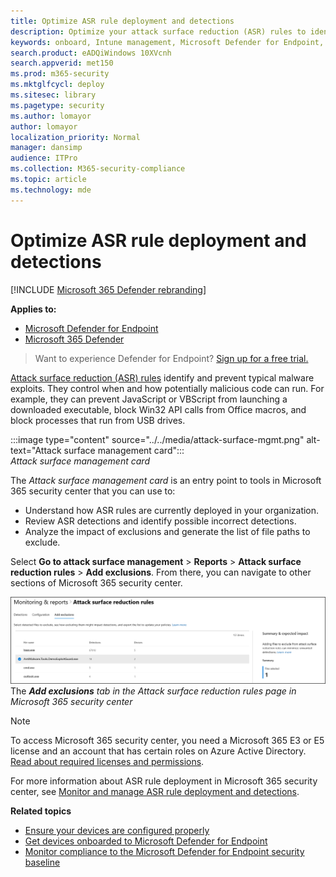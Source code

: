 ```yaml
---
title: Optimize ASR rule deployment and detections
description: Optimize your attack surface reduction (ASR) rules to identify and prevent typical malware exploits.
keywords: onboard, Intune management, Microsoft Defender for Endpoint, Microsoft Defender, Windows Defender, attack surface reduction, ASR, security baseline
search.product: eADQiWindows 10XVcnh
search.appverid: met150
ms.prod: m365-security
ms.mktglfcycl: deploy
ms.sitesec: library
ms.pagetype: security
ms.author: lomayor
author: lomayor
localization_priority: Normal
manager: dansimp
audience: ITPro
ms.collection: M365-security-compliance
ms.topic: article
ms.technology: mde
---
```


# Optimize ASR rule deployment and detections

[!INCLUDE [Microsoft 365 Defender rebranding](../../includes/microsoft-defender.md)]

**Applies to:**
- [Microsoft Defender for Endpoint](https://go.microsoft.com/fwlink/p/?linkid=2154037)
- [Microsoft 365 Defender](https://go.microsoft.com/fwlink/?linkid=2118804)

> Want to experience Defender for Endpoint? [Sign up for a free trial.](https://www.microsoft.com/WindowsForBusiness/windows-atp?ocid=docs-wdatp-onboardconfigure-abovefoldlink)

[Attack surface reduction (ASR) rules](./attack-surface-reduction.md) identify and prevent typical malware exploits. They control when and how potentially malicious code can run. For example, they can prevent JavaScript or VBScript from launching a downloaded executable, block Win32 API calls from Office macros, and block processes that run from USB drives.


:::image type="content" source="../../media/attack-surface-mgmt.png" alt-text="Attack surface management card":::
<br>
*Attack surface management card*

The *Attack surface management card* is an entry point to tools in Microsoft 365 security center that you can use to:

* Understand how ASR rules are currently deployed in your organization.
* Review ASR detections and identify possible incorrect detections.
* Analyze the impact of exclusions and generate the list of file paths to exclude.

Select **Go to attack surface management** > **Reports** > **Attack surface reduction rules** > **Add exclusions**. From there, you can navigate to other sections of Microsoft 365 security center.

![Add exclusions tab in the Attack surface reduction rules page in Microsoft 365 security center](images/secconmgmt_asr_m365exlusions.png)<br>
The ***Add exclusions** tab in the Attack surface reduction rules page in Microsoft 365 security center*

> [!NOTE]
> To access Microsoft 365 security center, you need a Microsoft 365 E3 or E5 license and an account that has certain roles on Azure Active Directory. [Read about required licenses and permissions](/office365/securitycompliance/microsoft-security-and-compliance#required-licenses-and-permissions).

For more information about ASR rule deployment in Microsoft 365 security center, see [Monitor and manage ASR rule deployment and detections](/office365/securitycompliance/monitor-devices#monitor-and-manage-asr-rule-deployment-and-detections).

**Related topics**

* [Ensure your devices are configured properly](configure-machines.md)
* [Get devices onboarded to Microsoft Defender for Endpoint](configure-machines-onboarding.md)
* [Monitor compliance to the Microsoft Defender for Endpoint security baseline](configure-machines-security-baseline.md)
